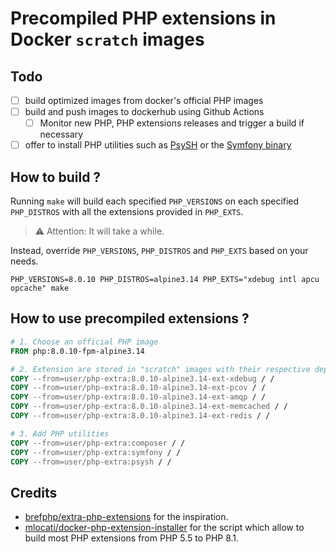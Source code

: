 # Precompiled PHP extensions in Docker `scratch` images

## Todo

- [ ] build optimized images from docker's official PHP images
- [ ] build and push images to dockerhub using Github Actions
    - [ ] Monitor new PHP, PHP extensions releases and trigger a build if necessary
- [ ] offer to install PHP utilities such as [PsySH](https://psysh.org) or the [Symfony binary](https://symfony.com/download)

## How to build ?

Running `make` will build each specified `PHP_VERSIONS` 
on each specified `PHP_DISTROS` 
with all the extensions provided in `PHP_EXTS`.

> ⚠ Attention: It will take a while.

Instead, override `PHP_VERSIONS`, `PHP_DISTROS` and `PHP_EXTS` based on your needs.

`PHP_VERSIONS=8.0.10 PHP_DISTROS=alpine3.14 PHP_EXTS="xdebug intl apcu opcache" make`

## How to use precompiled extensions ? 

```Dockerfile
# 1. Choose an official PHP image
FROM php:8.0.10-fpm-alpine3.14

# 2. Extension are stored in "scratch" images with their respective dependencies
COPY --from=user/php-extra:8.0.10-alpine3.14-ext-xdebug / /
COPY --from=user/php-extra:8.0.10-alpine3.14-ext-pcov / /
COPY --from=user/php-extra:8.0.10-alpine3.14-ext-amqp / /
COPY --from=user/php-extra:8.0.10-alpine3.14-ext-memcached / /
COPY --from=user/php-extra:8.0.10-alpine3.14-ext-redis / /

# 3. Add PHP utilities
COPY --from=user/php-extra:composer / /
COPY --from=user/php-extra:symfony / /
COPY --from=user/php-extra:psysh / /
```

## Credits

- [brefphp/extra-php-extensions](https://github.com/brefphp/extra-php-extensions) for the inspiration.
- [mlocati/docker-php-extension-installer](https://github.com/mlocati/docker-php-extension-installer) for the script which allow to build most PHP extensions from PHP 5.5 to PHP 8.1.
